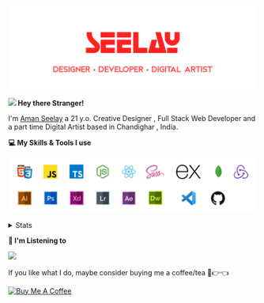 [![banner](./images/seelay.svg)](https://seelay.in)

**<img src="https://media.giphy.com/media/hvRJCLFzcasrR4ia7z/giphy.gif" width="25px"> Hey there Stranger!**

I'm [Aman Seelay](https://seelay.in) a 21 y.o. Creative Designer , Full Stack Web Developer and a part time Digital Artist based in Chandighar , India.

**💻 My Skills & Tools I use**

[![banner](./images/skills&tools.svg)](https://seelay.in)

<details>
  <summary>Stats</summary>

---

<!--START_SECTION:waka-->
![Profile Views](http://img.shields.io/badge/Profile%20Views-8-blue)

**🐱 My Github Data** 

> 🏆 404 Contributions in the Year 2021
 > 
> 📦 582.2 kB Used in Github's Storage 
 > 
> 🚫 Not Opted to Hire
 > 
> 📜 1 Public Repository 
 > 
> 🔑 80 Private Repositories  
 > 
**I'm a Night 🦉** 

```text
🌞 Morning    180 commits    ██████░░░░░░░░░░░░░░░░░░░   26.12% 
🌆 Daytime    91 commits     ███░░░░░░░░░░░░░░░░░░░░░░   13.21% 
🌃 Evening    174 commits    ██████░░░░░░░░░░░░░░░░░░░   25.25% 
🌙 Night      244 commits    ████████░░░░░░░░░░░░░░░░░   35.41%

```
📅 **I'm Most Productive on Thursday** 

```text
Monday       125 commits    ████░░░░░░░░░░░░░░░░░░░░░   18.14% 
Tuesday      71 commits     ██░░░░░░░░░░░░░░░░░░░░░░░   10.3% 
Wednesday    82 commits     ███░░░░░░░░░░░░░░░░░░░░░░   11.9% 
Thursday     165 commits    ██████░░░░░░░░░░░░░░░░░░░   23.95% 
Friday       109 commits    ████░░░░░░░░░░░░░░░░░░░░░   15.82% 
Saturday     70 commits     ██░░░░░░░░░░░░░░░░░░░░░░░   10.16% 
Sunday       67 commits     ██░░░░░░░░░░░░░░░░░░░░░░░   9.72%

```


📊 **This Week I Spent My Time On** 

```text
⌚︎ Time Zone: Asia/Kolkata

💬 Programming Languages: 
JSON                     5 hrs 11 mins       ███████░░░░░░░░░░░░░░░░░░   30.13% 
TypeScript               2 hrs 50 mins       ████░░░░░░░░░░░░░░░░░░░░░   16.51% 
Vue.js                   2 hrs 38 mins       ███░░░░░░░░░░░░░░░░░░░░░░   15.32% 
JavaScript               2 hrs 7 mins        ███░░░░░░░░░░░░░░░░░░░░░░   12.32% 
Other                    2 hrs 2 mins        ███░░░░░░░░░░░░░░░░░░░░░░   11.82%

🔥 Editors: 
VS Code                  17 hrs 15 mins      █████████████████████████   100.0%

🐱‍💻 Projects: 
seelay-h                 4 hrs 46 mins       ███████░░░░░░░░░░░░░░░░░░   27.69% 
h                        4 hrs 38 mins       ██████░░░░░░░░░░░░░░░░░░░   26.94% 
videos                   2 hrs 42 mins       ████░░░░░░░░░░░░░░░░░░░░░   15.72% 
seelay-net               1 hr 28 mins        ██░░░░░░░░░░░░░░░░░░░░░░░   8.54% 
m-seelay                 38 mins             █░░░░░░░░░░░░░░░░░░░░░░░░   3.72%

💻 Operating System: 
Windows                  17 hrs 15 mins      █████████████████████████   100.0%

```

**I Mostly Code in JavaScript** 

```text
JavaScript               50 repos            ███████████████░░░░░░░░░░   62.5% 
TypeScript               17 repos            █████░░░░░░░░░░░░░░░░░░░░   21.25% 
HTML                     5 repos             █░░░░░░░░░░░░░░░░░░░░░░░░   6.25% 
Vue                      4 repos             █░░░░░░░░░░░░░░░░░░░░░░░░   5.0% 
CSS                      3 repos             █░░░░░░░░░░░░░░░░░░░░░░░░   3.75%

```


**Timeline**

![Chart not found](https://raw.githubusercontent.com/ImSeelay/ImSeelay/master/charts/bar_graph.png) 


<!--END_SECTION:waka-->

---

 </details>

**🎵 I'm Listening to**

<object data="https://now-play.vercel.app/api/generate?uid=7a17a86e-d6b7-43b5-8d9c-1d6dae42a779" >

  <img src="https://now-play.vercel.app/api/generate?uid=7a17a86e-d6b7-43b5-8d9c-1d6dae42a779" />

</object>

If you like what I do, maybe consider buying me a coffee/tea 🥺👉👈

<a href="https://www.buymeacoffee.com/seelay" target="_blank"><img src="https://cdn.buymeacoffee.com/buttons/v2/default-red.png" alt="Buy Me A Coffee" width="150" ></a>
